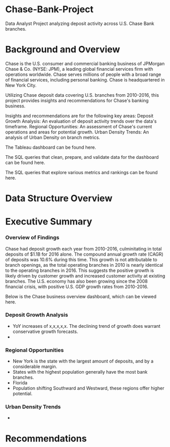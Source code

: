 # Chase-Bank-Project
Data Analyst Project analyzing deposit activity across U.S. Chase Bank branches.

# Background and Overview
Chase is the U.S. consumer and commercial banking business of JPMorgan Chase & Co. (NYSE: JPM), a leading global financial services firm with operations worldwide. Chase serves millions of people with a broad range of financial services, including personal banking. Chase is headquartered in New York City.

Utilizing Chase deposit data covering U.S. branches from 2010-2016, this project provides insights and recommendations for Chase's banking business.

Insights and recommendations are for the following key areas:
Deposit Growth Analysis: An evaluation of deposit activity trends over the data's timeframe.
Regional Opportunities: An assessment of Chase's current operations and areas for potential growth.
Urban Density Trends: An analysis of Urban Density on branch metrics.

The Tableau dashboard can be found here.

The SQL queries that clean, prepare, and validate data for the dashboard can be found here.

The SQL queries that explore various metrics and rankings can be found here.


# Data Structure Overview

# Executive Summary
### Overview of Findings
Chase had deposit growth each year from 2010-2016, culminitating in total deposits of $1.1B for 2016 alone. The compound annual growth rate (CAGR) of deposits was 10.6% during this time. This growth is not attributable to branch openings, as the total operating branches in 2010 is nearly identical to the operating branches in 2016. This suggests the positive growth is likely driven by customer growth and increased customer activity at existing branches. The U.S. economy has also been growing since the 2008 financial crisis, with positive U.S. GDP growth rates from 2010-2016.

Below is the Chase business overview dashboard, which can be viewed here.

### Deposit Growth Analysis
- YoY increases of x,x,x,x,x. The declining trend of growth does warrant conservative growth forecasts. 
- 

### Regional Opportunities
- New York is the state with the largest amount of deposits, and by a considerable margin.
- States with the highest population generally have the most bank branches.
- Florida
- Population shifting Southward and Westward, these regions offer higher potential.
  
### Urban Density Trends
- 

# Recommendations

#
